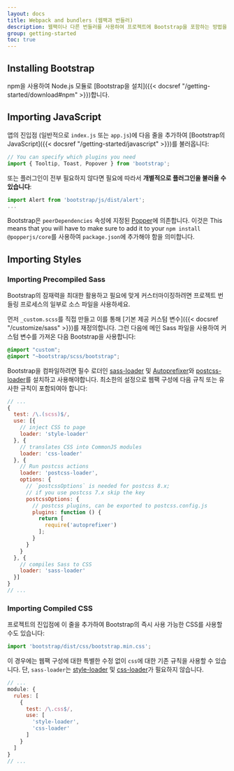 ```yaml
---
layout: docs
title: Webpack and bundlers (웹팩과 번들러)
description: 웹팩이나 다른 번들러를 사용하여 프로젝트에 Bootstrap을 포함하는 방법을 알아보세요.
group: getting-started
toc: true
---
```


## Installing Bootstrap

npm을 사용하여 Node.js 모듈로 [Bootstrap을 설치]({{< docsref "/getting-started/download#npm" >}})합니다.

## Importing JavaScript

앱의 진입점 (일반적으로 `index.js` 또는 `app.js`)에 다음 줄을 추가하여 [Bootstrap의 JavaScript]({{< docsref "/getting-started/javascript" >}})를 불러옵니다:

```js
// You can specify which plugins you need
import { Tooltip, Toast, Popover } from 'bootstrap';
```

또는 플러그인이 전부 필요하지 않다면 필요에 따라서 **개별적으로 플러그인을 불러올 수 있습니다**:

```js
import Alert from 'bootstrap/js/dist/alert';
...
```

Bootstrap은 `peerDependencies` 속성에 지정된 [Popper](https://popper.js.org/)에 의존합니다.
이것은 This means that you will have to make sure to add it to your `npm install @popperjs/core`를 사용하여 `package.json`에 추가해야 함을 의미합니다.

## Importing Styles

### Importing Precompiled Sass

Bootstrap의 잠재력을 최대한 활용하고 필요에 맞게 커스터마이징하려면 프로젝트 번들링 프로세스의 일부로 소스 파일을 사용하세요.

먼저 `_custom.scss`를 직접 만들고 이를 통해 [기본 제공 커스텀 변수]({{< docsref "/customize/sass" >}})를 재정의합니다. 그런 다음에 메인 Sass 파일을 사용하여 커스텀 변수를 가져온 다음 Bootstrap을 사용합니다:

```scss
@import "custom";
@import "~bootstrap/scss/bootstrap";
```

Bootstrap을 컴파일하려면 필수 로더인 [sass-loader](https://github.com/webpack-contrib/sass-loader) 및 [Autoprefixer](https://github.com/postcss/autoprefixer#webpack)와 [postcss-loader](https://github.com/webpack-contrib/postcss-loader)를 설치하고 사용해야합니다. 최소한의 설정으로 웹팩 구성에 다음 규칙 또는 유사한 규칙이 포함되여아 합니다:

```js
// ...
{
  test: /\.(scss)$/,
  use: [{
    // inject CSS to page
    loader: 'style-loader'
  }, {
    // translates CSS into CommonJS modules
    loader: 'css-loader'
  }, {
    // Run postcss actions
    loader: 'postcss-loader',
    options: {
      // `postcssOptions` is needed for postcss 8.x;
      // if you use postcss 7.x skip the key
      postcssOptions: {
        // postcss plugins, can be exported to postcss.config.js
        plugins: function () {
          return [
            require('autoprefixer')
          ];
        }
      }
    }
  }, {
    // compiles Sass to CSS
    loader: 'sass-loader'
  }]
}
// ...
```

### Importing Compiled CSS

프로젝트의 진입점에 이 줄을 추가하여 Bootstrap의 즉시 사용 가능한 CSS를 사용할 수도 있습니다:

```js
import 'bootstrap/dist/css/bootstrap.min.css';
```

이 경우에는 웹팩 구성에 대한 특별한 수정 없이 `css`에 대한 기존 규칙을 사용할 수 있습니다. 단, `sass-loader`는 [style-loader](https://github.com/webpack-contrib/style-loader) 및 [css-loader](https://github.com/webpack-contrib/css-loader)가 필요하지 않습니다.

```js
// ...
module: {
  rules: [
    {
      test: /\.css$/,
      use: [
        'style-loader',
        'css-loader'
      ]
    }
  ]
}
// ...
```
